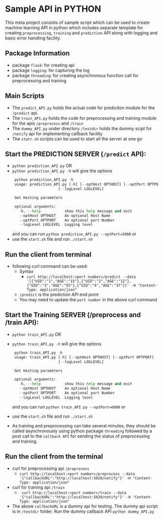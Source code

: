 # Sample API in PYTHON
This meta project consists of sample script which can be used to create machine learning API in python which includes
separate template for creating `preprocessing`, `training` and `prediction` API along with logging and basic error handling facility. 

## Package Information
+ package `flask`: for creating api
+ package `logging`: for capturing the log
+ package `threading`: for creating asynchronous function call for preprocessing and training

## Main Scripts

+ The `predict_API.py` holds the actual code for prediciton module for the `/predict` api.
+ The `train_API.py` holds the code for preprocessing and training module for the apis `/preprocess` and `/train`
+ The `dummy_API.py` under directory `/testdir` holds the dummy scipt for `/notify` api for implementing callback facility
+ The `statr.sh` scripts can be used to start all the server at one go


## Start the PREDICTION SERVER (`/predict` API):

  +  `python prediction_API.py` OR
  +  `python prediction_API.py -h` will give the options
     ```py
      python prediction_API.py -h
      usage: prediction_API.py [-h] [--optHost OPTHOST] [--optPort OPTPORT]
                          [--logLevel LOGLEVEL]

      Get Hosting parameters

      optional arguments:
        -h, --help           show this help message and exit
        --optHost OPTHOST    An optional Host Name
        --optPort OPTPORT    An optional port Number
        --logLevel LOGLEVEL  Logging level
     ```
     and you can run `python prediction_API.py --optPort=5000` or
  + use the `start.sh` file and run `./start.sh`

## Run the client from terminal
  + following curl command can be used:
    + Syntax
	  + ``` curl http://localhost:<port number>/predict --data '[{"UID":"1","AGE":"15"},{"UID":"2","AGE":"12"},{"UID":"3","AGE":"55"},{"UID":"4","AGE":"37"}]' -H "Content-Type: application/json" ```
	+ `/predict` is the prediction API end point
	+ You may need to update the `port number` in the above curl command

## Start the Training SERVER (/preprocess and /train API):
  +  `python train_API.py` OR
  +  `python train_API.py -h` will give the options
     ```py
      python train_API.py -h
      usage: train_API.py [-h] [--optHost OPTHOST] [--optPort OPTPORT]
                          [--logLevel LOGLEVEL]

      Get Hosting parameters

      optional arguments:
        -h, --help           show this help message and exit
        --optHost OPTHOST    An optional Host Name
        --optPort OPTPORT    An optional port Number
        --logLevel LOGLEVEL  Logging level
     ```
     and you can run `python train_API.py --optPort=6000` or
  + use the `start.sh` file and run `./start.sh`

+ As training and preprocessing can take several minutes, they should be called asynchronously using python package `threading` followed by a post call to the `callback API` for sending the status of preprocessing and training.


## Run the client from the terminal 
  + curl for preprocessing api `/preprocess`
    + ```curl http://localhost:<port number>/preprocess --data '{"callbackURL":"http://localhost:5020/notify"}' -H "Content-Type: application/json"```
  + curl for training api `/train`
    + ``` curl http://localhost:<port number>/train --data '{"callbackURL":"http://localhost:5020/notify"}' -H "Content-Type: application/json"```
  + The above `callbackURL` is a dummy api for testing. The dummy api script is in `/testdir` folder. Run the dummy callback API `python dummy_API.py`

